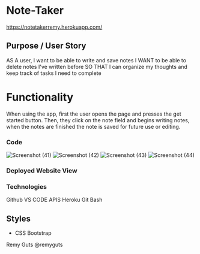 # Note-Taker
https://notetakerremy.herokuapp.com/

## Purpose / User Story

AS A user, I want to be able to write and save notes
I WANT to be able to delete notes I've written before
SO THAT I can organize my thoughts and keep track of tasks I need to complete

# Functionality

When using the app, first the user opens the page and presses the get started button. Then, they click on the note field and begins writing notes, when the notes are finished the note is saved for future use or editing. 


### Code 
![Screenshot (41)](https://user-images.githubusercontent.com/56744605/74624331-d09aad80-50fc-11ea-95cf-c2473646fe44.png)
![Screenshot (42)](https://user-images.githubusercontent.com/56744605/74624332-d42e3480-50fc-11ea-8a70-b5e7d47691c8.png)
![Screenshot (43)](https://user-images.githubusercontent.com/56744605/74624338-d7c1bb80-50fc-11ea-9cea-c65576e93063.png)
![Screenshot (44)](https://user-images.githubusercontent.com/56744605/74624342-da241580-50fc-11ea-8d18-a02014026e92.png)



### Deployed Website View 



### Technologies
Github
VS CODE
APIS
Heroku
Git Bash



## Styles

- CSS Bootstrap



Remy Guts @remyguts
